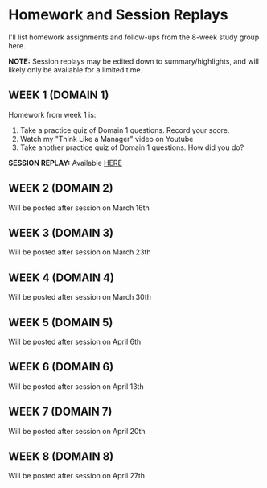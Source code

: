 # Homework and Session Replays

I'll list homework assignments and follow-ups from the 8-week study group here.

**NOTE:** Session replays may be edited down to summary/highlights, and will likely only be available for a limited time.

## WEEK 1 (DOMAIN 1)

Homework from week 1 is: 

1.	Take a practice quiz of Domain 1 questions. Record your score.
2.	Watch my "Think Like a Manager" video on Youtube 
3.	Take another practice quiz of Domain 1 questions. How did you do?

**SESSION REPLAY:** Available [HERE](https://youtu.be/bxyEKIigdRk)

## WEEK 2 (DOMAIN 2)
Will be posted after session on March 16th 

## WEEK 3 (DOMAIN 3)
Will be posted after session on March 23th 

## WEEK 4 (DOMAIN 4)
Will be posted after session on March 30th 

## WEEK 5 (DOMAIN 5)
Will be posted after session on April 6th 

## WEEK 6 (DOMAIN 6)
Will be posted after session on April 13th 

## WEEK 7 (DOMAIN 7)
Will be posted after session on April 20th 

## WEEK 8 (DOMAIN 8)
Will be posted after session on April 27th